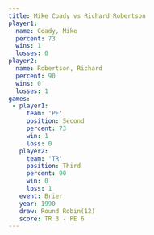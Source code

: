 ```yaml
---
title: Mike Coady vs Richard Robertson
player1:                  
  name: Coady, Mike       
  percent: 73             
  wins: 1                 
  losses: 0               
player2:                  
  name: Robertson, Richard
  percent: 90             
  wins: 0                 
  losses: 1               
games:
 - player1:          
     team: 'PE'      
     position: Second
     percent: 73     
     win: 1          
     loss: 0         
   player2:         
     team: 'TR'     
     position: Third
     percent: 90    
     win: 0         
     loss: 1        
   event: Brier         
   year: 1990           
   draw: Round Robin(12)
   score: TR 3 - PE 6   
---
```

